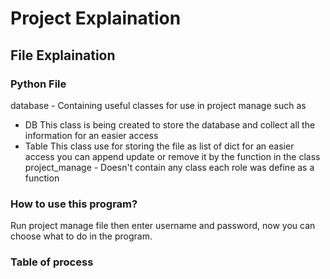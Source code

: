 # Project Explaination
## File Explaination
### Python File
database - Containing useful classes for use in project manage such as
- DB
    This class is being created to store the database and collect all the information for an easier access
- Table
    This class use for storing the file as list of dict for an easier access you can append update or remove it by the function in the class
project_manage - Doesn't contain any class each role was define as a function
### How to use this program?
  Run project manage file then enter username and password, now you can choose what to do in the program.
### Table of process
